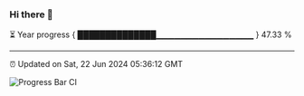 ### Hi there 👋

⏳ Year progress { ██████████████▁▁▁▁▁▁▁▁▁▁▁▁▁▁▁▁ } 47.33 %

---

⏰ Updated on Sat, 22 Jun 2024 05:36:12 GMT

![Progress Bar CI](https://github.com/IshwaranRudhara/GIT-ACTION/workflows/Progress%20Bar%20CI/badge.svg)
